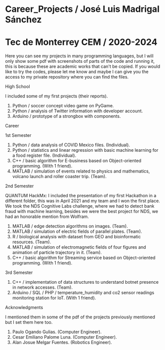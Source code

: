 # Career_Projects / José Luis Madrigal Sánchez
# Tec de Monterrey CEM / 2020-2024
Here you can see my projects in many programming languages, but I will only show some pdf with screenshots of parts of the code and running it, this is because these are academic works that can't be copied. If you would like to try the codes, please let me know and maybe I can give you the access to my private repository where you can find the files. 

High School

I included some of my first projects (their reports).
1. Python / soccer concept video game on PyGame.
2. Python / analysis of Twitter information with developer account.
3. Arduino / prototype of a strongbox with components.

Career

1st Semester

1. Python / data analysis of COVID Mexico files. (Individual).
2. Python / statistics and linear regression with basic machine learning for a food register file. (Individual).
3. C++ / basic algorithm for E-business based on Object-oriented programming. (With 1 friend).
4. MATLAB / simulation of events related to physics and mathematics, volcano launch and roller coaster trip. (Team). 

2nd Semester

QUANTUM HackMx: I included the presentation of my first Hackathon in a different folder, this was in April 2021 and my team and I won the first place. We took the NDS Cognitive Labs challenge, where we had to detect bank fraud with machine learning, besides we were the best project for NDS, we had an honorable mention from Wolfram.
1. MATLAB / edge detection algorithms on images. (Team).
2. MATLAB / simulation of electric fields of parallel plates. (Team).
3. R / biological analysis with dataset from GEO and bioinformatic resources. (Team).
4. MATLAB / simulation of electromagnetic fields of four figures and animation of particle trajectory in it. (Team).
5. C++ / basic algorithm for Streaming service based on Object-oriented programming. (With 1 friend).

3rd Semester

1. C++ / implementation of data structures to understand botnet presence in network accesses. (Team).
2. Arduino / SQL / PHP / temperature_humidity and co2 sensor readings monitoring station for IoT. (With 1 friend).

Acknowledgments

I mentioned them in some of the pdf of the projects previously mentioned but I set them here too.
1. Paulo Ogando Gulias. (Computer Engineer).
2. Cesar Emiliano Palome Luna. (Computer Engineer).
3. Alan Josue Melgar Fuentes. (Robotics Engineer).
